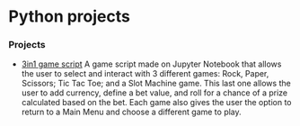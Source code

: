 # Python projects

### Projects

- [3in1 game script](https://github.com/pauloxavier479/Python-projects/blob/main/3%20in%201%20game.ipynb)
A game script made on Jupyter Notebook that allows the user to select and interact with 3 different games: Rock, Paper, Scissors; Tic Tac Toe; and a Slot Machine game. This last one allows the user to add currency, define a bet value, and roll for a chance of a prize calculated based on the bet. Each game also gives the user the option to return to a Main Menu and choose a different game to play.
